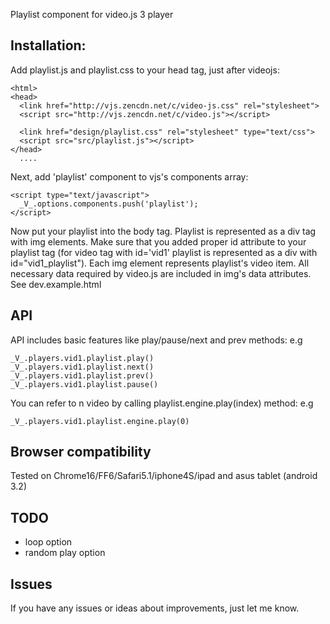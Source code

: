Playlist component for video.js 3 player

## Installation:

Add playlist.js and playlist.css to your head tag, just
after videojs:

    <html>
    <head>
      <link href="http://vjs.zencdn.net/c/video-js.css" rel="stylesheet">
      <script src="http://vjs.zencdn.net/c/video.js"></script>

      <link href="design/playlist.css" rel="stylesheet" type="text/css">
      <script src="src/playlist.js"></script>
    </head>
      ....


Next, add 'playlist' component to vjs's components array:

    <script type="text/javascript">
      _V_.options.components.push('playlist');
    </script>

Now put your playlist into the body tag. Playlist is represented as a
div tag with img elements. Make sure that you
added proper id attribute to your playlist tag (for video tag  with
id='vid1' playlist is represented as a div with id="vid1_playlist"). Each img element
represents playlist's video item. All necessary data required by
video.js are included in img's data attributes. See dev.example.html


## API

API includes basic features like play/pause/next and prev methods:
e.g

    _V_.players.vid1.playlist.play()
    _V_.players.vid1.playlist.next()
    _V_.players.vid1.playlist.prev()
    _V_.players.vid1.playlist.pause()

You can refer to n video by calling playlist.engine.play(index) method:
e.g

    _V_.players.vid1.playlist.engine.play(0)

## Browser compatibility

Tested on Chrome16/FF6/Safari5.1/iphone4S/ipad and
asus tablet (android 3.2)


## TODO

- loop option
- random play option

## Issues

If you have any issues or ideas about improvements, just let me know.



